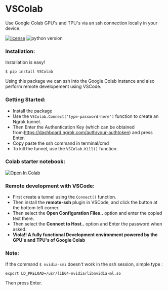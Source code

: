 
# VSColab
Use Google Colab GPU's and TPU's via an ssh connection locally in your device.

[![license](https://img.shields.io/badge/license-MIT-blue.svg)](/LICENSE)
![python version](https://img.shields.io/badge/python-3.6%2C3.7%2C3.8-blue?logo=python)


### Installation:
Installation is easy!
```
$ pip install VSColab
```
Using this package we can ssh into the Google Colab instance and also perform remote developement using VSCode.

### Getting Started:
- Install the package
- Use the `VSColab.Connect('type-password-here')` function to create an Ngrok tunnel.
- Then Enter the Authentication Key (which can be obtained from:https://dashboard.ngrok.com/auth/your-authtoken) and press Enter.
- Copy paste the ssh command in terminal/cmd
- To kill the tunnel, use the `VSColab.Kill()` function.

### Colab starter notebook: 
[![Open In Colab](https://colab.research.google.com/assets/colab-badge.svg)](https://colab.research.google.com/drive/1tZki6bp9x81jzn05zczR7aK03owsAscd?usp=sharing)

### Remote development with VSCode:
- First create a tunnel using the `Connect()` function.
- Then install the **remote-ssh** plugin in VSCode, and click the button at the bottom left corner. 
- Then select the __Open Configuration Files..__ option and enter the copied text there.
- Then select the __Connect to Host..__ option and Enter the password when asked.
- __Viola!! A fully functional Development environment powered by the GPU's and TPU's of Google Colab__


### Note:
If the command `$ nvidia-smi` doesn't work in the ssh session, simple type :
```
export LD_PRELOAD=/usr/lib64-nvidia/libnvidia-ml.so
```
Then press Enter.
